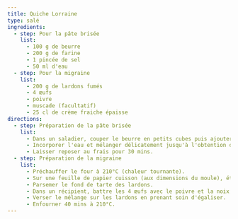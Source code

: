 ```yaml
---
title: Quiche Lorraine
type: salé
ingredients:
  - step: Pour la pâte brisée
    list:
      - 100 g de beurre
      - 200 g de farine
      - 1 pincée de sel
      - 50 ml d'eau
  - step: Pour la migraine
    list:
      - 200 g de lardons fumés
      - 4 œufs
      - poivre
      - muscade (facultatif)
      - 25 cl de crème fraiche épaisse
directions:
  - step: Préparation de la pâte brisée
    list:
      - Dans un saladier, couper le beurre en petits cubes puis ajouter la farine et le sel. Effriter le mélange à la main.
      - Incorporer l'eau et mélanger délicatement jusqu'à l'obtention d'une boule (qui ne colle pas).
      - Laisser reposer au frais pour 30 mins.
  - step: Préparation de la migraine
    list:
      - Préchauffer le four à 210°C (chaleur tournante).
      - Sur une feuille de papier cuisson (aux dimensions du moule), étaler la pâte à l'aide d'un rouleau à pâtisserie et transférer dans le moule de 28 cm.
      - Parsemer le fond de tarte des lardons.
      - Dans un récipient, battre les 4 œufs avec le poivre et la noix de muscade rapée. Ajouter la crème fraiche et bien remuer à nouveau.
      - Verser le mélange sur les lardons en prenant soin d'égaliser.
      - Enfourner 40 mins à 210°C.
---
```

